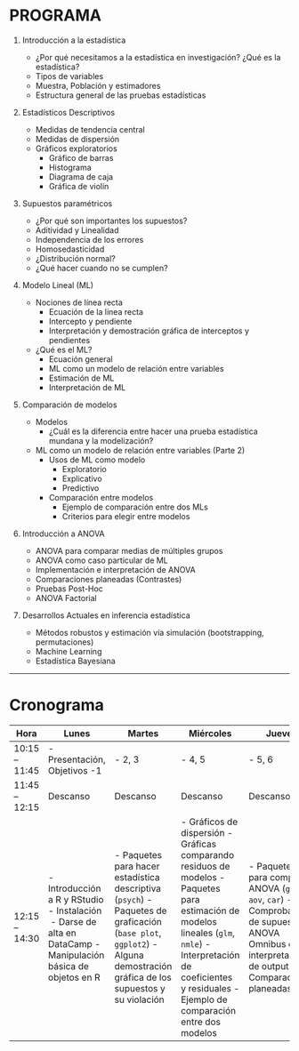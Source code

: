 # PROGRAMA

1. Introducción a la estadística
	* ¿Por qué necesitamos a la estadística en investigación? ¿Qué es la estadística?
	* Tipos de variables
	* Muestra, Población y estimadores
	* Estructura general de las pruebas estadísticas

2. Estadísticos Descriptivos
	* Medidas de tendencia central 
	* Medidas de dispersión
	* Gráficos exploratorios
		* Gráfico de barras 
		* Histograma 
		* Diagrama de caja
		* Gráfica de violín
3. Supuestos paramétricos
	* ¿Por qué son importantes los supuestos? 
	* Aditividad y Linealidad
	* Independencia de los errores 
	* Homosedasticidad
	* ¿Distribución normal?
	* ¿Qué hacer cuando no se cumplen?
4. Modelo Lineal (ML)
	* Nociones de línea recta 
		* Ecuación de la línea recta
		* Intercepto y pendiente
		* Interpretación y demostración gráfica de interceptos y pendientes 
	* ¿Qué es el ML?
		* Ecuación general
		* ML como un modelo de relación entre variables
		* Estimación de ML
		* Interpretación de ML
5. Comparación de modelos
	* Modelos
		* ¿Cuál es la diferencia entre hacer una prueba estadística mundana y la modelización?
	* ML como un modelo de relación entre variables (Parte 2) 
		* Usos de ML como modelo
			* Exploratorio 
			* Explicativo 
			* Predictivo
		* Comparación entre modelos 
			* Ejemplo de comparación entre dos MLs
			* Criterios para elegir entre modelos
6. Introducción a ANOVA
	* ANOVA para comparar medias de múltiples grupos
	* ANOVA como caso particular de ML 
	* Implementación e interpretación de ANOVA
	* Comparaciones planeadas (Contrastes)
	* Pruebas Post-Hoc 
	* ANOVA Factorial
7. Desarrollos Actuales en inferencia estadística
	* Métodos robustos y estimación vía simulación (bootstrapping, permutaciones)
	* Machine Learning
	* Estadística Bayesiana

***

# Cronograma

| Hora          | Lunes                                                                                                           | Martes                                                                                                                                                                     | Miércoles                                                                                                                                                                                                                      | Jueves                                                                                                                                                   | Viernes                                                                                                                                    |
|---------------|-----------------------------------------------------------------------------------------------------------------|----------------------------------------------------------------------------------------------------------------------------------------------------------------------------|--------------------------------------------------------------------------------------------------------------------------------------------------------------------------------------------------------------------------------|----------------------------------------------------------------------------------------------------------------------------------------------------------|--------------------------------------------------------------------------------------------------------------------------------------------|
| 10:15 – 11:45 | - Presentación, Objetivos -1                                                                                    | - 2, 3                                                                                                                                                                     | - 4, 5                                                                                                                                                                                                                         | - 5, 6                                                                                                                                                   | - 6, 7                                                                                                                                     |
| 11:45 – 12:15 | Descanso                                                                                                        | Descanso                                                                                                                                                                   | Descanso                                                                                                                                                                                                                       | Descanso                                                                                                                                                 | Descanso                                                                                                                                   |
| 12:15 – 14:30 | - Introducción a R y RStudio  - Instalación  - Darse de alta en DataCamp  - Manipulación básica de objetos en R | - Paquetes para hacer estadística descriptiva (`psych`)  - Paquetes de graficación (`base plot`, `ggplot2`)  - Alguna demostración gráfica de los supuestos y su violación | - Gráficos de dispersión  - Gráficas comparando residuos de modelos  - Paquetes para estimación de modelos lineales (`glm`, `nmle`)  - Interpretación de coeficientes y residuales  - Ejemplo de comparación entre dos modelos | - Paquetes para computar ANOVA (`glm`, `aov`, `car`)  - Comprobación de supuestos - ANOVA Omnibus e interpretación de output  - Comparaciones planeadas. | - Pruebas Post – Hoc  - Ejemplo completo de ANOVA con base de datos más compleja  - ANOVA factorial  - Shiny, RMarkdown y Machine Learning |
